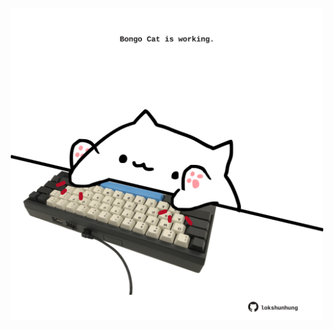 <!-- built at 01/08/2025, 21:00:30 UTC -->
<p align="center">
  <img width="500" height="500" src="./ReadmeImage.svg">
</p>
